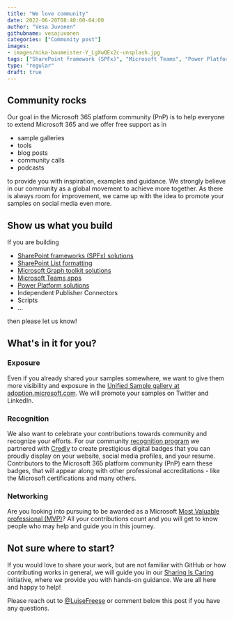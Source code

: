 ```yaml
---
title: "We love community"
date: 2022-06-20T08:40:00-04:00
author: "Vesa Juvonen"
githubname: vesajuvonen
categories: ["Community post"]
images:
- images/mika-baumeister-Y_LgXwQEx2c-unsplash.jpg
tags: ["SharePoint framework (SPFx)", "Microsoft Teams", "Power Platform"]
type: "regular"
draft: true
---
```


## Community rocks

Our goal in the Microsoft 365 platform community (PnP) is to help everyone to extend Microsoft 365 and we offer free support as in 

- sample galleries
- tools
- blog posts
- community calls
- podcasts

to provide you with inspiration, examples and guidance. We strongly believe in our community as a global movement to achieve more together. As there is always room for improvement, we came up with the idea to promote your samples on social media even more.

## Show us what you build

If you are building

- [SharePoint frameworks (SPFx) solutions](https://adoption.microsoft.com/sample-solution-gallery?sortby=creationDateTime-true&keyword=&product=SharePoint&action=ajax_plugin_call_sample_solution_gallery)
- [SharePoint List formatting](https://adoption.microsoft.com/sample-solution-gallery?sortby=creationDateTime-true&keyword=&product=Microsoft%20Lists&action=ajax_plugin_call_sample_solution_gallery)
- [Microsoft Graph toolkit solutions](https://adoption.microsoft.com/sample-solution-gallery?sortby=creationDateTime-true&keyword=&product=Microsoft%20Graph%20Toolkit&action=ajax_plugin_call_sample_solution_gallery)
- [Microsoft Teams apps](https://adoption.microsoft.com/sample-solution-gallery?sortby=creationDateTime-true&keyword=&product=Teams&action=ajax_plugin_call_sample_solution_gallery)
- [Power Platform solutions](https://adoption.microsoft.com/sample-solution-gallery?sortby=creationDateTime-true&keyword=&product=Power%20Apps&action=ajax_plugin_call_sample_solution_gallery)
- Independent Publisher Connectors
- Scripts
- ...

then please let us know! 

## What's in it for you?

### Exposure

Even if you already shared your samples somewhere, we want to give them more visibility and exposure in the [Unified Sample gallery at adoption.microsoft.com](https://adoption.microsoft.com/sample-solution-gallery). We will promote your samples on Twitter and LinkedIn.

### Recognition

We also want to celebrate your contributions towards community and recognize your efforts. For our community [recognition program](https://pnp.github.io/recognitionprogram/) we partnered with [Credly](https://www.credly.com/organizations/m365pnp/badges) to create prestigious digital badges that you can proudly display on your website, social media profiles, and your resume. Contributors to the Microsoft 365 platform community (PnP) earn these badges, that will appear along with other professional accreditations - like the Microsoft certifications and many others.

### Networking

Are you looking into pursuing to be awarded as a Microsoft [Most Valuable professional (MVP)](https://mvp.microsoft.com/)? All your contributions count and you will get to know people who may help and guide you in this journey. 

## Not sure where to start?

If you would love to share your work, but are not familiar with GitHub or how contributing works in general, we will guide you in our [Sharing Is Caring](https://pnp.github.io/sharing-is-caring/) initiative, where we provide you with hands-on guidance. We are all here and happy to help!

Please reach out to [@LuiseFreese](https://twitter.com/LuiseFreese) or comment below this post if you have any questions.

